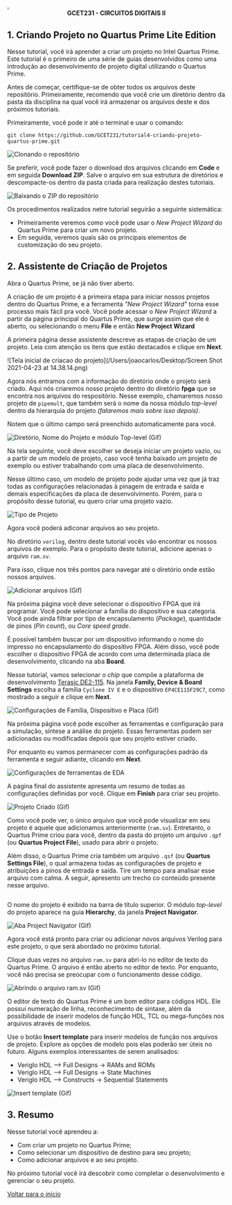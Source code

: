 <img src="https://i.loli.net/2021/04/24/IJfWhy4qZLFmBrz.jpg" style="zoom: 33%;" />

<div align="center"><strong>GCET231 - CIRCUITOS DIGITAIS II</strong></div>


## 1. Criando Projeto no Quartus Prime Lite Edition

Nesse tutorial, você irá aprender a criar um projeto no Intel Quartus Prime.  Este tutorial é o primeiro de uma série de guias desenvolvidos como uma introdução ao desenvolvimento de projeto digital utilizando o Quartus Prime.

Antes de começar, certifique-se de obter todos os arquivos deste repositório. Primeiramente, recomendo que você crie um diretório dentro da pasta da disciplina na qual você irá armazenar os arquivos deste e dos próximos tutoriais. 

Primeiramente, você pode ir até o terminal e usar o comando:

`git clone https://github.com/GCET231/tutorial4-criando-projeto-quartus-prime.git`

![Clonando o repositório](https://i.loli.net/2021/04/23/ABKdiQ8GFkjoNCl.gif)

Se preferir, você pode fazer o download dos arquivos clicando em **Code** e em seguida **Download ZIP**. Salve o arquivo em sua estrutura de diretórios e descompacte-os dentro da pasta criada para realização destes tutoriais.

![Baixando o ZIP do repositório](https://i.loli.net/2021/04/24/qaBs7xjXLlVmJUF.gif)

Os procedimentos realizados netre tutorial seguirão a seguinte sistemática:

- Primeiramente veremos como você pode usar o *New Project Wizard* do Quartus Prime para criar um novo projeto.
- Em seguida, veremos quais são os principais elementos de customização do seu projeto.

## 2. Assistente de Criação de Projetos

Abra o Quartus Prime, se já não tiver aberto.

A criação de um projeto é a primeira etapa para iniciar nossos projetos dentro do Quartus Prime, e a ferramenta *"New Project Wizard"* torna esse processo mais fácil pra você. Você pode acessar o *New Project Wizard* a partir da página principal do Quartus Prime, que surge assim que ele é aberto, ou selecionando o menu **File** e então **New Project Wizard**

A primeira página desse assistente descreve as etapas de criação de um projeto. Leia com atenção os itens que estão destacados e clique em **Next**.

![Tela inicial de criacao do projeto](/Users/joaocarlos/Desktop/Screen Shot 2021-04-23 at 14.38.14.png)

Agora nós entramos com a informação do diretório onde o projeto será criado. Aqui nós criaremos nosso projeto dentro do diretório **fpga** que se encontra nos arquivos do respositório. Nesse exemplo, chamaremos nosso projeto de `pipemult`, que também será o nome da nossa módulo *top-level* dentro da hierarquia do projeto *(falaremos mais sobre isso depois)*.

Notem que o último campo será preenchido automaticamente para você.

![Diretório, Nome do Projeto e módulo Top-level (Gif)](https://i.loli.net/2021/04/23/OS9QAJget1iM8ln.gif)

Na tela seguinte, você deve escolher se deseja iniciar um projeto vazio, ou a partir de um modelo de projeto, caso você tenha baixado um projeto de exemplo ou estiver trabalhando com uma placa de desenvolvimento.

Nesse último caso, um modelo de projeto pode ajudar uma vez que já traz todas as configurações relacionadas à pinagem de entrada e saída e demais especificações da placa de desenvolvimento. Porém, para o propósito desse tutorial, eu quero criar uma projeto vazio.

![Tipo de Projeto](https://i.loli.net/2021/04/24/GtcNbwWJRM6o4m9.png)

Agora você poderá adiconar arquivos ao seu projeto. 

No diretório `verilog`, dentro deste tutorial vocês vão encontrar os nossos arquivos de exemplo. Para o propósito deste tutorial, adicione apenas o arquivo `ram.sv`.

Para isso, clique nos três pontos para navegar até o diretório onde estão nossos arquivos.

![Adicionar arquivos (Gif)](https://i.loli.net/2021/04/24/LbuoYA4z1ITCB5t.gif)

Na próxima página você deve selecionar o dispositivo FPGA que irá programar. Você pode selecionar a família do dispositivo e sua categoria. Você pode ainda filtrar por tipo de encapsulamento (*Package*), quantidade de pinos (*Pin count*), ou *Core speed grade*.

É possível também buscar por um dispositivo informando o nome do impresso no encapsulamento do dispositivo FPGA. Além disso, você pode escolher o dispositivo FPGA de acordo com uma determinada placa de desenvolvimento, clicando na aba **Board**.

Nesse tutorial, vamos selecionar o *chip* que compõe a plataforma de desenvolvimento [Terasic DE2-115](http://www.terasic.com.tw/cgi-bin/page/archive.pl?Language=English&CategoryNo=139&No=502). Na janela **Family, Device & Board Settings** escolha a família `Cyclone IV E` e o dispositivo `EP4CE115F29C7`, como mostrado a seguir e clique em **Next**.

![Configurações de Família, Dispositivo e Placa (Gif)](https://i.loli.net/2021/04/24/xfmVHFIG9rRckKQ.gif)

Na próxima página você pode escolher as ferramentas e configuração para a simulação, síntese a análise do projeto. Essas ferramentas podem ser adicionadas ou modificadas depois que seu projeto estiver criado.

Por enquanto eu vamos permanecer com as configurações padrão da ferramenta e seguir adiante, clicando em **Next**. 

![Configurações de ferramentas de EDA](https://i.loli.net/2021/04/24/SRnYQsk59W1wTXl.png)

A página final do assistente apresenta um resumo de todas as configurações definidas por você. Clique em **Finish** para criar seu projeto.

![Projeto Criado (Gif)](https://i.loli.net/2021/04/24/Y2AibaCyGEqVvJn.gif)

Como você pode ver, o único arquivo que você pode visualizar em seu projeto é aquele que adicionamos anteriormente (`ram.sv`). Entretanto, o Quartus Prime criou para você, dentro da pasta do projeto um arquivo `.qpf` (ou **Quartus Project File**), usado para abrir o projeto.

Além disso, o Quartus Prime cria também um arquivo `.qsf` (ou **Quartus Settings File**), o qual armazena todas as configurações de projeto e atribuições a pinos de entrada e saída. Tire um tempo para analisar esse arquivo com calma. A seguir, apresento um trecho co conteúdo presente nesse arquivo.

```tcl

```

O nome do projeto é exibido na barra de título superior. O módulo *top-level* do projeto aparece na guia **Hierarchy**, da janela **Project Navigator**.

![Aba Project Navigator (Gif)](https://i.loli.net/2021/04/24/8DPETpLHytlIkS7.gif)

Agora você está pronto para criar ou adicionar novos arquivos Verilog para este projeto, o que será abordado no próximo tutorial.

Clique duas vezes no arquivo `ram.sv` para abri-lo no editor de texto do Quartus Prime. O arquivo é então aberto no editor de texto. Por enquanto, você não precisa se preocupar com o funcionamento desse código.

![Abrindo o arquivo ram.sv (Gif)](https://i.loli.net/2021/04/24/j2lrTukVJx7DEeH.gif)

O editor de texto do Quartus Prime é um bom editor para códigos HDL. Ele possui numeração de linha, reconhecimento de sintaxe, além da possibilidade de inserir modelos de função HDL, TCL ou mega-funções nos arquivos através de modelos.

Use o botão **Insert template** para inserir modelos de função nos arquivos de projeto. Explore as opções de modelo pois elas poderão ser úteis no futuro. Alguns exemplos interessantes de serem analisados:

- Veriglo HDL --> Full Designs -> RAMs and ROMs
- Veriglo HDL --> Full Designs -> State Machines
- Veriglo HDL --> Constructs -> Sequential Statements

![Insert template (Gif)](https://i.loli.net/2021/04/24/9Qb6WM8mOKBgrjf.gif)

## 3. Resumo

Nesse tutorial você aprendeu a:

- Com criar um projeto no Quartus Prime;
- Como selecionar um dispositivo de destino para seu projeto;
- Como adicionar arquivos e ao seu projeto.

No próximo tutorial você irá descobrir como completar o desenvolvimento e gerenciar o seu projeto.

<a href="#top">Voltar para o início</a>





